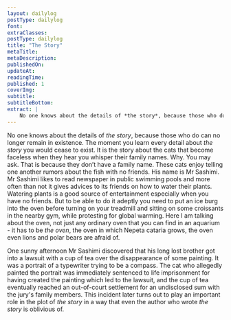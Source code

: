 ```yaml
---
layout: dailylog
postType: dailylog
font: 
extraClasses: 
postType: dailylog
title: "The Story"
metaTitle:
metaDescription: 
publishedOn: 
updateAt: 
readingTime: 
published: 1
coverImg: 
subtitle:
subtitleBottom:
extract: |
    No one knows about the details of *the story*, because those who do can no longer remain in existence. The moment you learn every detail about *the story* you would cease to exist. It is the story about the cats that become faceless when they hear you whisper their family names. Why. You may ask. That is because they don’t have a family name. These cats enjoy telling one another rumors about the fish with no friends. His name is Mr Sashimi. Mr Sashimi likes to read newspaper in public swimming pools and more often than not it gives advices to its friends on how to water their plants. Watering plants is a good source of entertainment especially when you have no friends.
---
```


No one knows about the details of *the story*, because those who do can no longer remain in existence. The moment you learn every detail about *the story* you would cease to exist. It is the story about the cats that become faceless when they hear you whisper their family names. Why. You may ask. That is because they don’t have a family name. These cats enjoy telling one another rumors about the fish with no friends. His name is Mr Sashimi. Mr Sashimi likes to read newspaper in public swimming pools and more often than not it gives advices to its friends on how to water their plants. Watering plants is a good source of entertainment especially when you have no friends. But to be able to do it adeptly you need to put an ice burg into the oven before turning on your treadmill and sitting on some croissants in the nearby gym, while protesting for global warming. Here I am talking about the oven, not just any ordinary oven that you can find in an aquarium - it has to be *the oven*, the oven in which Nepeta cataria grows, the oven even lions and polar bears are afraid of. 

One sunny afternoon Mr Sashimi discovered that his long lost brother got into a lawsuit with a cup of tea over the disappearance of some painting. It was a portrait of a typewriter trying to be a compass. The cat who allegedly painted the portrait was immediately sentenced to life imprisonment for having created the painting which led to the lawsuit, and the cup of tea eventually reached an out-of-court settlement for an undisclosed sum with the jury's family members. This incident later turns out to play an important role in the plot of *the story* in a way that even the author who wrote *the story* is oblivious of.
 